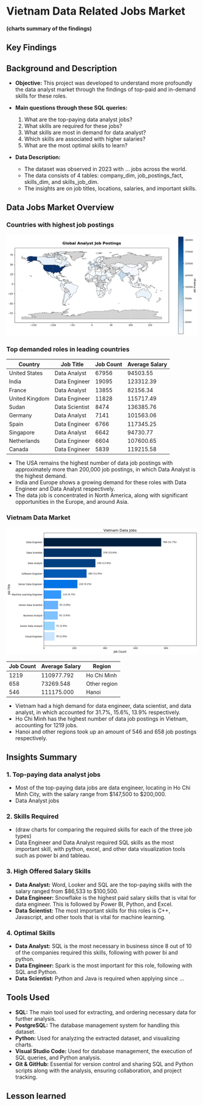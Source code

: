 # Vietnam Data Related Jobs Market

#### (charts summary of the findings)


## Key Findings




## Background and Description 
- **Objective:** This project was developed to understand more profoundly the data analyst market through the findings of top-paid and in-demand skills for these roles.
- **Main questions through these SQL queries:**

    1. What are the top-paying data analyst jobs?
    2. What skills are required for these jobs?
    3. What skills are most in demand for data analyst?
    4. Which skills are associated with higher salaries?
    5. What are the most optimal skills to learn? 

- **Data Description:**
    - The dataset was observed in 2023 with ... jobs across the world.
    - The data consists of 4 tables: company_dim, job_postings_fact, skills_dim, and skills_job_dim.
    - The insights are on job titles, locations, salaries, and important skills.


## Data Jobs Market Overview
### Countries with highest job postings

![Top job postings countries](charts\global.png)

### Top demanded roles in leading countries
| Country | Job Title | Job Count | Average Salary |
|---|---|---|---|
| United States | Data Analyst | 67956 | 94503.55 |
| India | Data Engineer | 19095 | 123312.39 |
| France | Data Analyst | 13855 | 82156.34 |
| United Kingdom | Data Engineer | 11828 | 115717.49 |
| Sudan | Data Scientist | 8474 | 136385.76 |
| Germany | Data Analyst | 7141 | 101563.06 |
| Spain | Data Engineer | 6766 | 117345.25 |
| Singapore | Data Analyst | 6642 | 94730.77 |
| Netherlands | Data Engineer | 6604 | 107600.65 |
| Canada | Data Engineer | 5839 | 119215.58 |

- The USA remains the highest number of data job postings with approximately more than 200,000 job postings, in which Data Analyst is the highest demand.
- India and Europe shows a growing demand for these roles with Data Engineer and Data Analyst respectively.
- The data job is concentrated in North America, along with significant opportunities in the Europe, and around Asia.


### Vietnam Data Market

![Vietnam Top Data Jobs](charts\vndata.png)

| Job Count | Average Salary | Region |
|---|---|---|
| 1219 | 110977.792 | Ho Chi Minh |
| 658 | 73269.548 | Other region |
| 546 | 111175.000 | Hanoi |

- Vietnam had a high demand for data engineer, data scientist, and data analyst, in which accounted for 31.7%, 15.6%, 13.9% respectively.
- Ho Chi Minh has the highest number of data job postings in Vietnam, accounting for 1219 jobs.
- Hanoi and other regions took up an amount of 546 and 658 job postings respectively.

## Insights Summary


### 1. Top-paying data analyst jobs


- Most of the top-paying data jobs are data engineer, locating in Ho Chi Minh City, with the salary range from $147,500 to $200,000.
- Data Analyst jobs 


### 2. Skills Required


- (draw charts for comparing the required skills for each of the three job types)
- Data Engineer and Data Analyst required SQL skills as the most important skill, with python, excel, and other data visualization tools such as power bi and tableau.


### 3. High Offered Salary Skills

- **Data Analyst:** Word, Looker and SQL are the top-paying skills with the salary ranged from $86,533 to $100,500.
- **Data Engineer:** Snowflake is the highest paid salary skills that is vital for data engineer. This is followed by Power BI, Python, and Excel.
- **Data Scientist:** The most important skills for this roles is C++, Javascript, and other tools that is vital for machine learning. 

### 4. Optimal Skills 



- **Data Analyst:** SQL is the most necessary in business since 8 out of 10 of the companies required this skills, following with power bi and python.
- **Data Engineer:** Spark is the most important for this role, following with SQL and Python.
- **Data Scientist:** Python and Java is required when applying since ...


## Tools Used
- **SQL:** The main tool used for extracting, and ordering necessary data for further analysis.
- **PostgreSQL:** The database management system for handling this dataset.
- **Python:** Used for analyzing the extracted dataset, and visualizing charts.
- **Visual Studio Code:** Used for database management, the execution of SQL queries, and Python analysis.
- **Git & GitHub:** Essential for version control and sharing SQL and Python scripts along with the analysis, ensuring collaboration, and project tracking.

## Lesson learned